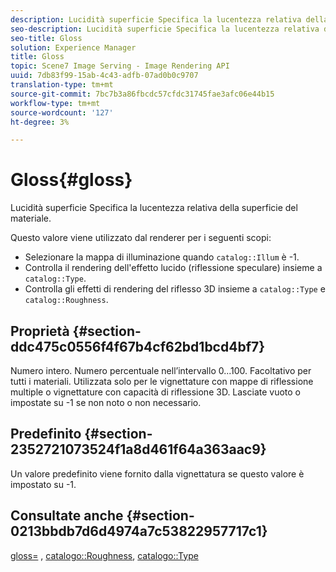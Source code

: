 ```yaml
---
description: Lucidità superficie Specifica la lucentezza relativa della superficie del materiale.
seo-description: Lucidità superficie Specifica la lucentezza relativa della superficie del materiale.
seo-title: Gloss
solution: Experience Manager
title: Gloss
topic: Scene7 Image Serving - Image Rendering API
uuid: 7db83f99-15ab-4c43-adfb-07ad0b0c9707
translation-type: tm+mt
source-git-commit: 7bc7b3a86fbcdc57cfdc31745fae3afc06e44b15
workflow-type: tm+mt
source-wordcount: '127'
ht-degree: 3%

---
```



# Gloss{#gloss}

Lucidità superficie Specifica la lucentezza relativa della superficie del materiale.

Questo valore viene utilizzato dal renderer per i seguenti scopi:

* Selezionare la mappa di illuminazione quando `catalog::Illum` è -1.
* Controlla il rendering dell&#39;effetto lucido (riflessione speculare) insieme a `catalog::Type`.
* Controlla gli effetti di rendering del riflesso 3D insieme a `catalog::Type` e `catalog::Roughness`.

## Proprietà {#section-ddc475c0556f4f67b4cf62bd1bcd4bf7}

Numero intero. Numero percentuale nell’intervallo 0...100. Facoltativo per tutti i materiali. Utilizzata solo per le vignettature con mappe di riflessione multiple o vignettature con capacità di riflessione 3D. Lasciate vuoto o impostate su -1 se non noto o non necessario.

## Predefinito {#section-2352721073524f1a8d461f64a363aac9}

Un valore predefinito viene fornito dalla vignettatura se questo valore è impostato su -1.

## Consultate anche {#section-0213bbdb7d6d4974a7c53822957717c1}

[gloss=](../../../../../ir-api/http-protocol/image-rendering-api-ref/c-ir-http-protocol-ref/c-ir-http-protocol-command-reference/r-ir-http-gloss.md#reference-325aef2ee51e4e1584a06047427340ca) ,  [catalogo::Roughness](../../../../../ir-api/material-cat/image-rendering-api-ref/c-ir-material-catalog/c-ir-material-data-reference/r-ir-roughness.md#reference-79f748ac642745e3b81795a99f61fa99),  [catalogo::Type](../../../../../ir-api/material-cat/image-rendering-api-ref/c-ir-material-catalog/c-ir-material-data-reference/r-ir-cat-type.md#reference-9bea147dda9f4e74bc0ec79dcc0d9161)
